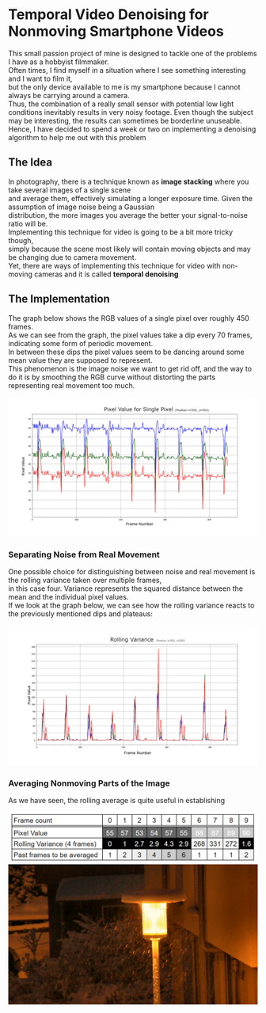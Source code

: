 # Temporal Video Denoising for Nonmoving Smartphone Videos <br/>

This small passion project of mine is designed to tackle one of the problems I have as a hobbyist filmmaker.<br/>
Often times, I find myself in a situation where I see something interesting and I want to film it, <br/>
but the only device available to me is my smartphone because I cannot always be carrying around a camera. <br/>
Thus, the combination of a really small sensor with potential low light conditions inevitably results
in very noisy footage. Even though the subject may be interesting, the results can sometimes be borderline unuseable.<br/>
Hence, I have decided to spend a week or two on implementing a denoising algorithm to help me out with this problem <br/>

## The Idea

In photography, there is a technique known as **image stacking** where you take several images of a single scene <br/>
and average them, effectively simulating a longer exposure time. Given the assumption of image noise being a Gaussian <br/>
distribution, the more images you average the better your signal-to-noise ratio will be. <br/>
Implementing this technique for video is going to be a bit more tricky though, <br/>
simply because the scene most likely will contain moving objects and may be changing due to camera movement. <br/>
Yet, there are ways of implementing this technique for video with non-moving cameras and it is called **temporal denoising** <br/>

## The Implementation

The graph below shows the RGB values of a single pixel over roughly 450 frames. <br/>
As we can see from the graph, the pixel values take a dip every 70 frames, indicating some form of periodic movement. <br/>
In between these dips the pixel values seem to be dancing around some mean value they are supposed to represent. <br/>
This phenomenon is the image noise we want to get rid off, and the way to do it is by smoothing the RGB curve without
distorting the parts representing real movement too much. <br/>

![alt text](https://github.com/AlexRiepenhausen/TemporalVideoDenoising/blob/master/graphics/pixelvals.png)

### Separating Noise from Real Movement

One possible choice for distinguishing between noise and real movement is the rolling variance taken over multiple frames, <br/>
in this case four. Variance represents the squared distance between the mean and the individual pixel values. <br/>
If we look at the graph below, we can see how the rolling variance reacts to the previously mentioned dips and plateaus: <br/>

![alt text](https://github.com/AlexRiepenhausen/TemporalVideoDenoising/blob/master/graphics/variance_four_frames.png)

### Averaging Nonmoving Parts of the Image

As we have seen, the rolling average is quite useful in establishing

![alt text](https://github.com/AlexRiepenhausen/TemporalVideoDenoising/blob/master/graphics/pixelvalues.png)
![alt text](https://github.com/AlexRiepenhausen/TemporalVideoDenoising/blob/master/examples/example03_after.png)


